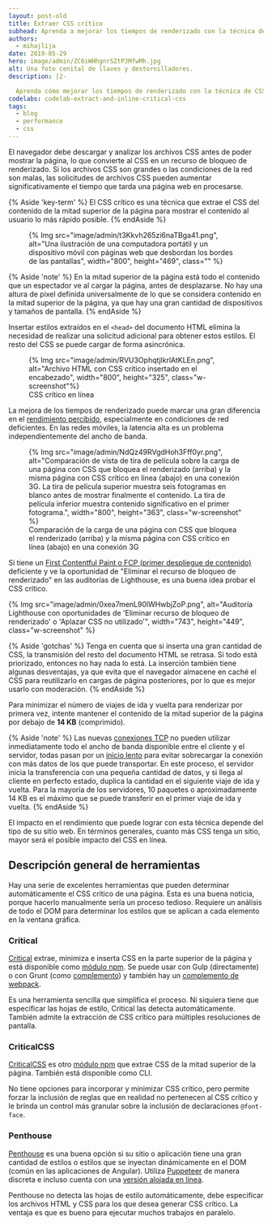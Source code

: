 ```yaml
---
layout: post-old
title: Extraer CSS crítico
subhead: Aprenda a mejorar los tiempos de renderizado con la técnica de CSS crítico.
authors:
  - mihajlija
date: 2019-05-29
hero: image/admin/ZC6iWHhgnrSZtPJMfwMh.jpg
alt: Una foto cenital de llaves y destornilladores.
description: |2-

  Aprenda cómo mejorar los tiempos de renderizado con la técnica de CSS crítico y cómo elegir la mejor herramienta para su proyecto.
codelabs: codelab-extract-and-inline-critical-css
tags:
  - blog
  - performance
  - css
---
```


El navegador debe descargar y analizar los archivos CSS antes de poder mostrar la página, lo que convierte al CSS en un recurso de bloqueo de renderizado. Si los archivos CSS son grandes o las condiciones de la red son malas, las solicitudes de archivos CSS pueden aumentar significativamente el tiempo que tarda una página web en procesarse.

{% Aside 'key-term' %} El CSS crítico es una técnica que extrae el CSS del contenido de la mitad superior de la página para mostrar el contenido al usuario lo más rápido posible. {% endAside %}

<figure class="w-figure">{% Img src="image/admin/t3Kkvh265zi6naTBga41.png", alt="Una ilustración de una computadora portátil y un dispositivo móvil con páginas web que desbordan los bordes de las pantallas", width="800", height="469", class="" %}</figure>

{% Aside 'note' %} En la mitad superior de la página está todo el contenido que un espectador ve al cargar la página, antes de desplazarse. No hay una altura de pixel definida universalmente de lo que se considera contenido en la mitad superior de la página, ya que hay una gran cantidad de dispositivos y tamaños de pantalla. {% endAside %}

Insertar estilos extraídos en el `<head>` del documento HTML elimina la necesidad de realizar una solicitud adicional para obtener estos estilos. El resto del CSS se puede cargar de forma asincrónica.

<figure class="w-figure">{% Img src="image/admin/RVU3OphqtjlkrlAtKLEn.png", alt="Archivo HTML con CSS crítico insertado en el encabezado", width="800", height="325", class="w-screenshot"%}<figcaption class="w-figcaption"> CSS crítico en línea</figcaption></figure>

La mejora de los tiempos de renderizado puede marcar una gran diferencia en el [rendimiento percibido](https://developers.google.com/web/fundamentals/performance/rail#ux), especialmente en condiciones de red deficientes. En las redes móviles, la latencia alta es un problema independientemente del ancho de banda.

<figure class="w-figure">{% Img src="image/admin/NdQz49RVgdHoh3Fff0yr.png", alt="Comparación de vista de tira de película sobre la carga de una página con CSS que bloquea el renderizado (arriba) y la misma página con CSS crítico en línea (abajo) en una conexión 3G. La tira de película superior muestra seis fotogramas en blanco antes de mostrar finalmente el contenido. La tira de película inferior muestra contenido significativo en el primer fotograma.", width="800", height="363", class="w-screenshot" %}<figcaption class="w-figcaption"> Comparación de la carga de una página con CSS que bloquea el renderizado (arriba) y la misma página con CSS crítico en línea (abajo) en una conexión 3G</figcaption></figure>

Si tiene un [First Contentful Paint o FCP (primer despliegue de contenido)](/first-contentful-paint) deficiente y ve la oportunidad de "Eliminar el recurso de bloqueo de renderizado" en las auditorías de Lighthouse, es una buena idea probar el CSS crítico.

{% Img src="image/admin/0xea7menL90lWHwbjZoP.png", alt="Auditoría Lighthouse con oportunidades de 'Eliminar recurso de bloqueo de renderizado' o 'Aplazar CSS no utilizado'", width="743", height="449", class="w-screenshot" %}

{% Aside 'gotchas' %} Tenga en cuenta que si inserta una gran cantidad de CSS, la transmisión del resto del documento HTML se retrasa. Si todo está priorizado, entonces no hay nada lo está. La inserción también tiene algunas desventajas, ya que evita que el navegador almacene en caché el CSS para reutilizarlo en cargas de página posteriores, por lo que es mejor usarlo con moderación. {% endAside %}

<p id="14KB">Para minimizar el número de viajes de ida y vuelta para renderizar por primera vez, intente mantener el contenido de la mitad superior de la página por debajo de <strong>14 KB</strong> (comprimido).</p>

{% Aside 'note' %} Las nuevas [conexiones TCP](https://hpbn.co/building-blocks-of-tcp/) no pueden utilizar inmediatamente todo el ancho de banda disponible entre el cliente y el servidor, todas pasan por un [inicio lento](https://hpbn.co/building-blocks-of-tcp/#slow-start) para evitar sobrecargar la conexión con más datos de los que puede transportar. En este proceso, el servidor inicia la transferencia con una pequeña cantidad de datos, y si llega al cliente en perfecto estado, duplica la cantidad en el siguiente viaje de ida y vuelta. Para la mayoría de los servidores, 10 paquetes o aproximadamente 14 KB es el máximo que se puede transferir en el primer viaje de ida y vuelta. {% endAside %}

El impacto en el rendimiento que puede lograr con esta técnica depende del tipo de su sitio web. En términos generales, cuanto más CSS tenga un sitio, mayor será el posible impacto del CSS en línea.

## Descripción general de herramientas

Hay una serie de excelentes herramientas que pueden determinar automáticamente el CSS crítico de una página. Esta es una buena noticia, porque hacerlo manualmente sería un proceso tedioso. Requiere un análisis de todo el DOM para determinar los estilos que se aplican a cada elemento en la ventana gráfica.

### Critical

[Critical](https://github.com/addyosmani/critical) extrae, minimiza e inserta CSS en la parte superior de la página y está disponible como [módulo npm](https://www.npmjs.com/package/critical). Se puede usar con Gulp (directamente) o con Grunt (como [complemento](https://github.com/bezoerb/grunt-critical)) y también hay un [complemento de webpack](https://github.com/anthonygore/html-critical-webpack-plugin).

Es una herramienta sencilla que simplifica el proceso. Ni siquiera tiene que especificar las hojas de estilo, Critical las detecta automáticamente. También admite la extracción de CSS crítico para múltiples resoluciones de pantalla.

### CriticalCSS

[CriticalCSS](https://github.com/filamentgroup/criticalCSS) es otro [módulo npm](https://www.npmjs.com/package/criticalcss) que extrae CSS de la mitad superior de la página. También está disponible como CLI.

No tiene opciones para incorporar y minimizar CSS crítico, pero permite forzar la inclusión de reglas que en realidad no pertenecen al CSS crítico y le brinda un control más granular sobre la inclusión de declaraciones `@font-face`.

### Penthouse

[Penthouse](https://github.com/pocketjoso/penthouse) es una buena opción si su sitio o aplicación tiene una gran cantidad de estilos o estilos que se inyectan dinámicamente en el DOM (común en las aplicaciones de Angular). Utiliza [Puppeteer](https://github.com/GoogleChrome/puppeteer) de manera discreta e incluso cuenta con una [versión alojada en línea](https://jonassebastianohlsson.com/criticalpathcssgenerator/).

Penthouse no detecta las hojas de estilo automáticamente, debe especificar los archivos HTML y CSS para los que desea generar CSS crítico. La ventaja es que es bueno para ejecutar muchos trabajos en paralelo.
